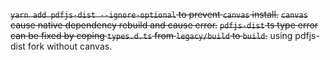 ~~`yarn add pdfjs-dist --ignore-optional` to prevent `canvas` install.~~
~~`canvas` cause native dependency rebuild and cause error.~~
~~`pdfjs-dist` ts type error can be fixed by coping `types.d.ts` from `legacy/build` to `build`.~~
using pdfjs-dist fork without canvas.

